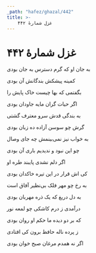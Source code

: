 ```yaml
---
_path: "hafez/ghazal/442"
title: >-
    غزل شمارهٔ ۴۴۲
---
```

# غزل شمارهٔ ۴۴۲

<div class="b" id="bn1"><div class="m1"><p>به جان او که گرم دسترس به جان بودی</p></div>
<div class="m2"><p>کمینه پیشکش بندگانش آن بودی</p></div></div>
<div class="b" id="bn2"><div class="m1"><p>بگفتمی که بها چیست خاک پایش را</p></div>
<div class="m2"><p>اگر حیات گران مایه جاودان بودی</p></div></div>
<div class="b" id="bn3"><div class="m1"><p>به بندگی قدش سرو معترف گشتی</p></div>
<div class="m2"><p>گرش چو سوسن آزاده ده زبان بودی</p></div></div>
<div class="b" id="bn4"><div class="m1"><p>به خواب نیز نمی‌بینمش چه جای وصال</p></div>
<div class="m2"><p>چو این نبود و ندیدیم باری آن بودی</p></div></div>
<div class="b" id="bn5"><div class="m1"><p>اگر دلم نشدی پایبند طره او</p></div>
<div class="m2"><p>کی اش قرار در این تیره خاکدان بودی</p></div></div>
<div class="b" id="bn6"><div class="m1"><p>به رخ چو مهر فلک بی‌نظیر آفاق است</p></div>
<div class="m2"><p>به دل دریغ که یک ذره مهربان بودی</p></div></div>
<div class="b" id="bn7"><div class="m1"><p>درآمدی ز درم کاشکی چو لمعه نور</p></div>
<div class="m2"><p>که بر دو دیده ما حکم او روان بودی</p></div></div>
<div class="b" id="bn8"><div class="m1"><p>ز پرده ناله حافظ برون کی افتادی</p></div>
<div class="m2"><p>اگر نه همدم مرغان صبح خوان بودی</p></div></div>
